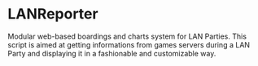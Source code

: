 # LANReporter
Modular web-based boardings and charts system for LAN Parties. This script is aimed at getting informations from games servers during a LAN Party and displaying it in a fashionable and customizable way.
